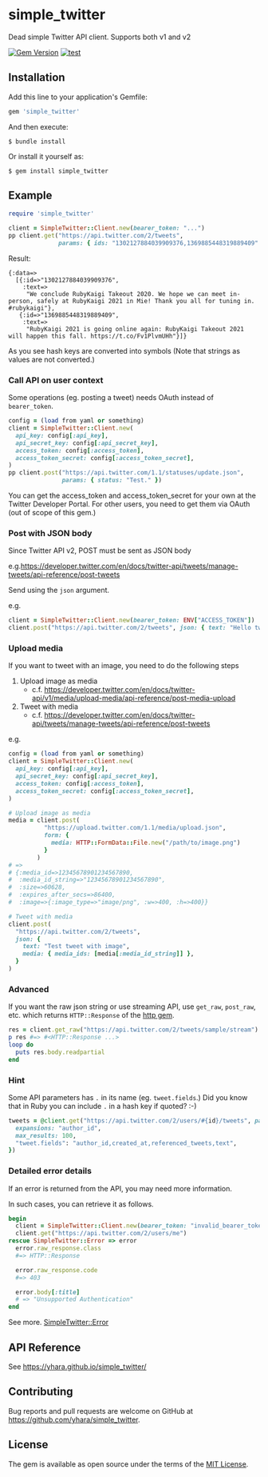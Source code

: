# simple_twitter

Dead simple Twitter API client. Supports both v1 and v2

[![Gem Version](https://badge.fury.io/rb/simple_twitter.svg)](https://badge.fury.io/rb/simple_twitter)
[![test](https://github.com/yhara/simple_twitter/actions/workflows/test.yml/badge.svg)](https://github.com/yhara/simple_twitter/actions/workflows/test.yml)

## Installation

Add this line to your application's Gemfile:

```ruby
gem 'simple_twitter'
```

And then execute:

    $ bundle install

Or install it yourself as:

    $ gem install simple_twitter

## Example

```rb
require 'simple_twitter'

client = SimpleTwitter::Client.new(bearer_token: "...")
pp client.get("https://api.twitter.com/2/tweets",
              params: { ids: "1302127884039909376,1369885448319889409" })
```

Result:

```
{:data=>
  [{:id=>"1302127884039909376",
    :text=>
     "We conclude RubyKaigi Takeout 2020. We hope we can meet in-person, safely at RubyKaigi 2021 in Mie! Thank you all for tuning in. #rubykaigi"},
   {:id=>"1369885448319889409",
    :text=>
     "RubyKaigi 2021 is going online again: RubyKaigi Takeout 2021 will happen this fall. https://t.co/Fv1PlvmUHh"}]}
```

As you see hash keys are converted into symbols (Note that strings as values are not converted.)

### Call API on user context 

Some operations (eg. posting a tweet) needs OAuth instead of `bearer_token`.

```rb
config = (load from yaml or something)
client = SimpleTwitter::Client.new(
  api_key: config[:api_key],
  api_secret_key: config[:api_secret_key],
  access_token: config[:access_token],
  access_token_secret: config[:access_token_secret],
)
pp client.post("https://api.twitter.com/1.1/statuses/update.json",
               params: { status: "Test." })
```

You can get the access_token and access_token_secret for your own at the Twitter Developer Portal. For other users, you need to get them via OAuth (out of scope of this gem.)

### Post with JSON body
Since Twitter API v2, POST must be sent as JSON body

e.g.https://developer.twitter.com/en/docs/twitter-api/tweets/manage-tweets/api-reference/post-tweets

Send using the `json` argument.

e.g.

```ruby
client = SimpleTwitter::Client.new(bearer_token: ENV["ACCESS_TOKEN"])
client.post("https://api.twitter.com/2/tweets", json: { text: "Hello twitter!" })
```

### Upload media
If you want to tweet with an image, you need to do the following steps

1. Upload image as media
    * c.f. https://developer.twitter.com/en/docs/twitter-api/v1/media/upload-media/api-reference/post-media-upload
2. Tweet with media
    * c.f. https://developer.twitter.com/en/docs/twitter-api/tweets/manage-tweets/api-reference/post-tweets

e.g.

```ruby
config = (load from yaml or something)
client = SimpleTwitter::Client.new(
  api_key: config[:api_key],
  api_secret_key: config[:api_secret_key],
  access_token: config[:access_token],
  access_token_secret: config[:access_token_secret],
)

# Upload image as media
media = client.post(
          "https://upload.twitter.com/1.1/media/upload.json",
          form: {
            media: HTTP::FormData::File.new("/path/to/image.png")
          }
        )
# =>
# {:media_id=>12345678901234567890,
#  :media_id_string=>"12345678901234567890",
#  :size=>60628,
#  :expires_after_secs=>86400,
#  :image=>{:image_type=>"image/png", :w=>400, :h=>400}}

# Tweet with media
client.post(
  "https://api.twitter.com/2/tweets",
  json: { 
    text: "Test tweet with image", 
    media: { media_ids: [media[:media_id_string]] },
  }
)
```

### Advanced

If you want the raw json string or use streaming API, use `get_raw`, `post_raw`, etc. which returns `HTTP::Response` of the [http gem](https://github.com/httprb/http).

```rb
res = client.get_raw("https://api.twitter.com/2/tweets/sample/stream")
p res #=> #<HTTP::Response ...>
loop do
  puts res.body.readpartial
end
```

### Hint

Some API parameters has `.` in its name (eg. `tweet.fields`.) Did you know that in Ruby you can include `.` in a hash key if quoted? :-)

```rb
tweets = @client.get("https://api.twitter.com/2/users/#{id}/tweets", params: {
  expansions: "author_id",
  max_results: 100,
  "tweet.fields": "author_id,created_at,referenced_tweets,text",
})
```

### Detailed error details
If an error is returned from the API, you may need more information.

In such cases, you can retrieve it as follows.

```ruby
begin
  client = SimpleTwitter::Client.new(bearer_token: "invalid_bearer_token")
  client.get("https://api.twitter.com/2/users/me")
rescue SimpleTwitter::Error => error
  error.raw_response.class
  #=> HTTP::Response

  error.raw_response.code
  #=> 403

  error.body[:title]
  # => "Unsupported Authentication"
end
```

See more. [SimpleTwitter::Error](https://yhara.github.io/simple_twitter/SimpleTwitter/Error.html)

## API Reference
See https://yhara.github.io/simple_twitter/

## Contributing

Bug reports and pull requests are welcome on GitHub at https://github.com/yhara/simple_twitter.

## License

The gem is available as open source under the terms of the [MIT License](https://opensource.org/licenses/MIT).
